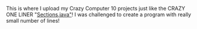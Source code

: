 This is where I upload my Crazy Computer 10 projects just like the CRAZY ONE LINER "[Sections.java"](https://github.com/Grizzly2578/Computer10Java/blob/main/src/computer10/Sections.java)! I was challenged to create a program with really small number of lines!
